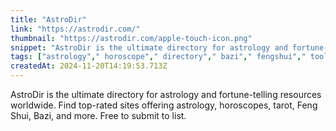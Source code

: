 ```yaml
---
title: "AstroDir"
link: "https://astrodir.com/"
thumbnail: "https://astrodir.com/apple-touch-icon.png"
snippet: "AstroDir is the ultimate directory for astrology and fortune-telling resources worldwide. Find top-rated sites offering astrology, horoscopes, tarot, Feng Shui, Bazi, and more. Discover trusted, trending platforms for mystical insights tailored to your interests. Stay connected with AstroDir’s exclusive listings, blog posts, and up-to-date content to explore your destiny and unlock life's mysteries."
tags: ["astrology"," horoscope"," directory"," bazi"," fengshui"," tooling"]
createdAt: 2024-11-20T14:19:53.713Z
---
```

AstroDir is the ultimate directory for astrology and fortune-telling resources worldwide. Find top-rated sites offering astrology, horoscopes, tarot, Feng Shui, Bazi, and more.  Free to submit to list.
